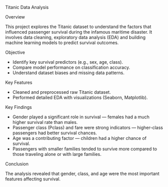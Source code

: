 Titanic Data Analysis

Overview

This project explores the Titanic dataset to understand the factors that influenced passenger survival during the infamous maritime disaster. It involves data cleaning, exploratory data analysis (EDA) and building machine learning models to predict survival outcomes.

Objective

- Identify key survival predictors (e.g., sex, age, class).
- Compare model performance on classification accuracy.
- Understand dataset biases and missing data patterns.

Key Features

- Cleaned and preprocessed raw Titanic dataset.
- Performed detailed EDA with visualizations (Seaborn, Matplotlib).

Key Findings

- Gender played a significant role in survival — females had a much higher survival rate than males.
- Passenger class (Pclass) and fare were strong indicators — higher-class passengers had better survival chances.
- Age was a contributing factor — children had a higher chance of survival.
- Passengers with smaller families tended to survive more compared to those traveling alone or with large families.

Conclusion

The analysis revealed that gender, class, and age were the most important features affecting survival.
